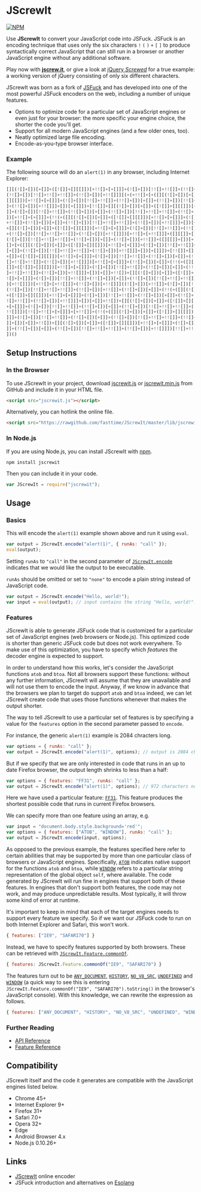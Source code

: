 # JScrewIt

[![NPM](https://nodei.co/npm/jscrewit.png?compact=true)](https://nodei.co/npm/jscrewit/)

Use **JScrewIt** to convert your JavaScript code into JSFuck.
JSFuck is an encoding technique that uses only the six characters `!` `(` `)` `+` `[` `]` to produce
syntactically correct JavaScript that can still run in a browser or another JavaScript engine
without any additional software.

Play now with [**jscrew.it**](http://jscrew.it), or give a look at
[jQuery *Screwed*](https://github.com/fasttime/jquery-screwed) for a true example: a working version
of jQuery consisting of only six different characters.

JScrewIt was born as a fork of [JSFuck](https://github.com/aemkei/jsfuck) and has developed into one
of the most powerful JSFuck encoders on the web, including a number of unique features.
* Options to optimize code for a particular set of JavaScript engines or even just for your browser:
  the more specific your engine choice, the shorter the code you'll get.
* Support for all modern JavaScript engines (and a few older ones, too).
* Neatly optimized large file encoding.
* Encode-as-you-type browser interface.

### Example

The following source will do an `alert(1)` in any browser, including Internet Explorer:

```js
[][(![]+[])[+[]]+([![]]+[][[]])[+!![]+[+[]]]+(![]+[])[!![]+!![]]+(!![]+[])[+[]]+
(!![]+[])[!![]+!![]+!![]]+(!![]+[])[+!![]]][(+(+!![]+[+([][(![]+[])[+[]]+([![]]+
[][[]])[+!![]+[+[]]]+(![]+[])[!![]+!![]]+(!![]+[])[+[]]+(!![]+[])[!![]+!![]+!![]
]+(!![]+[])[+!![]]]+[])[+[]]])+[!![]]+[][(![]+[])[+[]]+([![]]+[][[]])[+!![]+[+[]
]]+(![]+[])[!![]+!![]]+(!![]+[])[+[]]+(!![]+[])[!![]+!![]+!![]]+(!![]+[])[+!![]]
])[+!![]+[+[]]]+(!!(+([][(![]+[])[+[]]+([![]]+[][[]])[+!![]+[+[]]]+(![]+[])[!![]
+!![]]+(!![]+[])[+[]]+(!![]+[])[!![]+!![]+!![]]+(!![]+[])[+!![]]]+[])[+[]]+!![])
+[][(![]+[])[+[]]+([![]]+[][[]])[+!![]+[+[]]]+(![]+[])[!![]+!![]]+(!![]+[])[+[]]
+(!![]+[])[!![]+!![]+!![]]+(!![]+[])[+!![]]])[+!![]+[+!![]]]+([][[]]+[])[+!![]]+
(![]+[])[!![]+!![]+!![]]+(!![]+[])[+[]]+(!![]+[])[+!![]]+([][[]]+[])[+[]]+(+(+!!
[]+[+([][(![]+[])[+[]]+([![]]+[][[]])[+!![]+[+[]]]+(![]+[])[!![]+!![]]+(!![]+[])
[+[]]+(!![]+[])[!![]+!![]+!![]]+(!![]+[])[+!![]]]+[])[+[]]])+[!![]]+[][(![]+[])[
+[]]+([![]]+[][[]])[+!![]+[+[]]]+(![]+[])[!![]+!![]]+(!![]+[])[+[]]+(!![]+[])[!!
[]+!![]+!![]]+(!![]+[])[+!![]]])[+!![]+[+[]]]+(!![]+[])[+[]]+(!!(+([][(![]+[])[+
[]]+([![]]+[][[]])[+!![]+[+[]]]+(![]+[])[!![]+!![]]+(!![]+[])[+[]]+(!![]+[])[!![
]+!![]+!![]]+(!![]+[])[+!![]]]+[])[+[]]+!![])+[][(![]+[])[+[]]+([![]]+[][[]])[+!
![]+[+[]]]+(![]+[])[!![]+!![]]+(!![]+[])[+[]]+(!![]+[])[!![]+!![]+!![]]+(!![]+[]
)[+!![]]])[+!![]+[+!![]]]+(!![]+[])[+!![]]]((![]+[])[+!![]]+(![]+[])[!![]+!![]]+
(!![]+[])[!![]+!![]+!![]]+(!![]+[])[+!![]]+(!![]+[])[+[]]+(!!(+([][(![]+[])[+[]]
+([![]]+[][[]])[+!![]+[+[]]]+(![]+[])[!![]+!![]]+(!![]+[])[+[]]+(!![]+[])[!![]+!
![]+!![]]+(!![]+[])[+!![]]]+[])[+[]]+!![])+[][(![]+[])[+[]]+([![]]+[][[]])[+!![]
+[+[]]]+(![]+[])[!![]+!![]]+(!![]+[])[+[]]+(!![]+[])[!![]+!![]+!![]]+(!![]+[])[+
!![]]])[!![]+!![]+[+[]]]+[+!![]]+(!!(+([][(![]+[])[+[]]+([![]]+[][[]])[+!![]+[+[
]]]+(![]+[])[!![]+!![]]+(!![]+[])[+[]]+(!![]+[])[!![]+!![]+!![]]+(!![]+[])[+!![]
]]+[])[+[]]+!![])+[][(![]+[])[+[]]+([![]]+[][[]])[+!![]+[+[]]]+(![]+[])[!![]+!![
]]+(!![]+[])[+[]]+(!![]+[])[!![]+!![]+!![]]+(!![]+[])[+!![]]])[!![]+!![]+[+!![]]
])()
``` 

## Setup Instructions

### In the Browser

To use JScrewIt in your project, download
[jscrewit.js](https://github.com/fasttime/JScrewIt/blob/master/lib/jscrewit.js) or
[jscrewit.min.js](https://github.com/fasttime/JScrewIt/blob/master/lib/jscrewit.min.js) from GitHub
and include it in your HTML file.

```html
<script src="jscrewit.js"></script>
```

Alternatively, you can hotlink the online file.

```html
<script src="https://rawgithub.com/fasttime/JScrewIt/master/lib/jscrewit.min.js"></script>
```

### In Node.js

If you are using Node.js, you can install JScrewIt with [npm](https://www.npmjs.org).

```
npm install jscrewit
```

Then you can include it in your code.

```js
var JScrewIt = require("jscrewit");
```

## Usage

### Basics

This will encode the `alert(1)` example shown above and run it using `eval`.

```js
var output = JScrewIt.encode("alert(1)", { runAs: "call" });
eval(output);
```

Setting `runAs` to `"call"` in the second parameter of
[`JScrewIt.encode`](Reference.md#JScrewIt.encode) indicates that we would like the output to be
executable.

`runAs` should be omitted or set to `"none"` to encode a plain string instead of JavaScript code.

```js
var output = JScrewIt.encode("Hello, world!");
var input = eval(output); // input contains the string "Hello, world!".
```

### Features

JScrewIt is able to generate JSFuck code that is customized for a particular set of JavaScript
engines (web browsers or Node.js).
This optimized code is shorter than generic JSFuck code but does not work everywhere.
To make use of this optimization, you have to specify which *features* the decoder engine is
expected to support.

In order to understand how this works, let's consider the JavaScript functions `atob` and `btoa`.
Not all browsers support these functions: without any further information, JScrewIt will assume that
they are unavailable and will not use them to encode the input.
Anyway, if we know in advance that the browsers we plan to target do support `atob` and `btoa`
indeed, we can let JScrewIt create code that uses those functions whenever that makes the output
shorter.

The way to tell JScrewIt to use a particular set of features is by specifying a value for the
`features` option in the second parameter passed to `encode`.

For instance, the generic `alert(1)` example is 2084 chracters long.

```js
var options = { runAs: "call" };
var output = JScrewIt.encode("alert(1)", options); // output is 2084 characters
```

But if we specify that we are only interested in code that runs in an up to date Firefox browser,
the output length shrinks to less than a half:

```js
var options = { features: "FF31", runAs: "call" };
var output = JScrewIt.encode("alert(1)", options); // 972 characters now
```

Here we have used a particular feature: [`FF31`](Features.md#FF31).
This feature produces the shortest possible code that runs in current Firefox browsers.

We can specify more than one feature using an array, e.g.

```js
var input = "document.body.style.background='red'";
var options = { features: ["ATOB", "WINDOW"], runAs: "call" };
var output = JScrewIt.encode(input, options);
```

As opposed to the previous example, the features specified here refer to certain abilities that may
be supported by more than one particular class of browsers or JavaScript engines.
Specifically, [`ATOB`](Features.md#ATOB) indicates native support for the functions `atob` and
`btoa`, while [`WINDOW`](Features.md#WINDOW) refers to a particular string representation of the
global object `self`, where available.
The code generated by JScrewIt will run fine in engines that support both of these features.
In engines that don't support both features, the code may not work, and may produce unpredictable
results.
Most typically, it will throw some kind of error at runtime.

It's important to keep in mind that each of the target engines needs to support every feature we
specify.
So if we want our JSFuck code to run on both Internet Explorer and Safari, this won't work.

```js
{ features: ["IE9", "SAFARI70"] }
```

Instead, we have to specify features supported by both browsers.
These can be retrieved with [`JScrewIt.Feature.commonOf`](Reference.md#JScrewIt.Feature.commonOf).

```js
{ features: JScrewIt.Feature.commonOf("IE9", "SAFARI70") }
```

The features turn out to be [`ANY_DOCUMENT`](Features.md#ANY_DOCUMENT),
[`HISTORY`](Features.md#HISTORY), [`NO_V8_SRC`](Features.md#NO_V8_SRC),
[`UNDEFINED`](Features.md#UNDEFINED) and [`WINDOW`](Features.md#WINDOW) (a quick way to see this is
entering `JScrewIt.Feature.commonOf("IE9", "SAFARI70").toString()` in the browser's JavaScript
console).
With this knowledge, we can rewrite the expression as follows.

```js
{ features: ["ANY_DOCUMENT", "HISTORY", "NO_V8_SRC", "UNDEFINED", "WINDOW"] }
```

### Further Reading

* [API Reference](Reference.md)
* [Feature Reference](Features.md)

## Compatibility

JScrewIt itself and the code it generates are compatible with the JavaScript engines listed below.

- Chrome 45+
- Internet Explorer 9+
- Firefox 31+
- Safari 7.0+
- Opera 32+
- Edge
- Android Browser 4.x
- Node.js 0.10.26+

## Links

* [JScrewIt](http://jscrew.it) online encoder
* JSFuck introduction and alternatives on [Esolang](http://esolangs.org/wiki/JSFuck)
